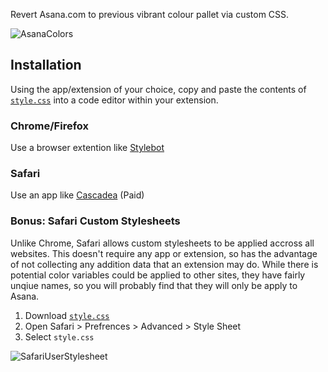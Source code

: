 Revert Asana.com to previous vibrant colour pallet via custom CSS.

![AsanaColors](https://user-images.githubusercontent.com/6530910/142977914-1308ab24-3d9e-498f-a38b-00a5b9cd73b2.gif)

## Installation

Using the app/extension of your choice, copy and paste the contents of [`style.css`](https://github.com/Emmersonic/asana-color-revert/blob/main/style.css) into a code editor within your extension.

### Chrome/Firefox
Use a browser extention like [Stylebot](https://stylebot.dev)

### Safari
Use an app like [Cascadea](https://cascadea.app/) (Paid)

### Bonus: Safari Custom Stylesheets
Unlike Chrome, Safari allows custom stylesheets to be applied accross all websites. This doesn't require any app or extension, so has the advantage of not collecting any addition data that an extension may do. While there is potential color variables could be applied to other sites, they have fairly unqiue names, so you will probably find that they will only be apply to Asana.

1. Download [`style.css`](https://github.com/Emmersonic/asana-color-revert/blob/main/style.css)
2. Open Safari > Prefrences > Advanced > Style Sheet
3. Select `style.css`

![SafariUserStylesheet](https://user-images.githubusercontent.com/6530910/142979759-4fb92365-115a-449a-bff9-03e9e1807345.jpg)
